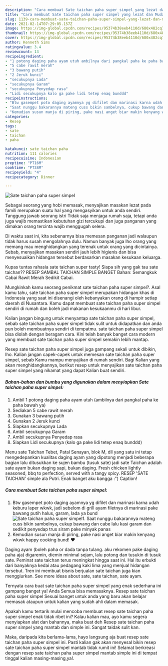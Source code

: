 ```yaml
---
description: "Cara membuat Sate taichan paha super simpel yang lezat dan Mudah Dibuat"
title: "Cara membuat Sate taichan paha super simpel yang lezat dan Mudah Dibuat"
slug: 1139-cara-membuat-sate-taichan-paha-super-simpel-yang-lezat-dan-mudah-dibuat
date: 2021-02-14T07:29:05.157Z
image: https://img-global.cpcdn.com/recipes/95374b38eeb4110d/680x482cq70/sate-taichan-paha-super-simpel-foto-resep-utama.jpg
thumbnail: https://img-global.cpcdn.com/recipes/95374b38eeb4110d/680x482cq70/sate-taichan-paha-super-simpel-foto-resep-utama.jpg
cover: https://img-global.cpcdn.com/recipes/95374b38eeb4110d/680x482cq70/sate-taichan-paha-super-simpel-foto-resep-utama.jpg
author: Kenneth Sims
ratingvalue: 3.4
reviewcount: 13
recipeingredient:
- "1 potong daging paha ayam utuh ambilnya dari pangkal paha ke paha bawah ya"
- "5 cabe rawit merah"
- "3 bawang putih"
- "2 Jeruk kunci"
- "secukupnya Lada"
- "secukupnya Garam"
- "secukupnya Penyedap rasa"
- "Lidi secukupnya kalo ga pake lidi tetep enaq bunddd"
recipeinstructions:
- "Btw gasempet poto daging ayamnya yg difilet dan marinasi karna udah keburu laper wkwk, jadi sebelom di grill ayam filetnya di marinasi pake bawang putih halus, garam, lada ya bund"
- "Saat nunggu bakarannya mateng cuss bikin sambelnya, cukup bawang dan cabe lalu kasi garam dan sedikit penyedap trus siram pake minyak panas"
- "Kemudian susun manja di piring, pake nasi anget biar makin kenyang wkwk happy cooking bund! ❤️"
categories:
- Resep
tags:
- sate
- taichan
- paha

katakunci: sate taichan paha 
nutrition: 111 calories
recipecuisine: Indonesian
preptime: "PT16M"
cooktime: "PT38M"
recipeyield: "4"
recipecategory: Dinner

---
```



![Sate taichan paha super simpel](https://img-global.cpcdn.com/recipes/95374b38eeb4110d/680x482cq70/sate-taichan-paha-super-simpel-foto-resep-utama.jpg)

Sebagai seorang yang hobi memasak, menyajikan masakan lezat pada famili merupakan suatu hal yang mengasyikan untuk anda sendiri. Tanggung jawab seorang istri Tidak saja menjaga rumah saja, tetapi anda juga wajib memastikan kebutuhan gizi tercukupi dan juga panganan yang dimakan orang tercinta wajib menggugah selera.

Di waktu  saat ini, kita sebenarnya bisa memesan panganan jadi walaupun tidak harus susah mengolahnya dulu. Namun banyak juga lho orang yang memang mau menghidangkan yang terenak untuk orang yang dicintainya. Sebab, menyajikan masakan sendiri jauh lebih higienis dan bisa menyesuaikan hidangan tersebut berdasarkan masakan kesukaan keluarga. 

Kupas tuntas rahasia sate taichan super tasty! Siapa sih yang gak tau sate taichan?? RESEP SAMBAL TAICHAN SIMPLE BANGET Bahan: Semangkuk Cabai Rawit Merah Sedikit Cabai.

Mungkinkah kamu seorang penikmat sate taichan paha super simpel?. Asal kamu tahu, sate taichan paha super simpel merupakan hidangan khas di Indonesia yang saat ini disenangi oleh kebanyakan orang di hampir setiap daerah di Nusantara. Kamu dapat membuat sate taichan paha super simpel sendiri di rumah dan boleh jadi makanan kesukaanmu di hari libur.

Kalian jangan bingung untuk menyantap sate taichan paha super simpel, sebab sate taichan paha super simpel tidak sulit untuk didapatkan dan anda pun boleh membuatnya sendiri di tempatmu. sate taichan paha super simpel bisa diolah dengan beragam cara. Kini telah banyak banget cara modern yang membuat sate taichan paha super simpel semakin lebih mantap.

Resep sate taichan paha super simpel juga gampang sekali untuk dibikin, lho. Kalian jangan capek-capek untuk memesan sate taichan paha super simpel, sebab Kamu mampu menyajikan di rumah sendiri. Bagi Kalian yang akan menghidangkannya, berikut resep untuk menyajikan sate taichan paha super simpel yang nikamat yang dapat Kalian buat sendiri.

<!--inarticleads1-->

##### Bahan-bahan dan bumbu yang digunakan dalam menyiapkan Sate taichan paha super simpel:

1. Ambil 1 potong daging paha ayam utuh (ambilnya dari pangkal paha ke paha bawah ya)
1. Sediakan 5 cabe rawit merah
1. Gunakan 3 bawang putih
1. Gunakan 2 Jeruk kunci
1. Siapkan secukupnya Lada
1. Ambil secukupnya Garam
1. Ambil secukupnya Penyedap rasa
1. Siapkan Lidi secukupnya (kalo ga pake lidi tetep enaq bunddd)


Menu sate Taichan Tebet, Patal Senayan, blok M, dll yang satu ini tetap mengedepankan kualitas daging ayam yang dipotong menjadi beberapa bagian lalu ditusukkan ke sujen bambu (tusuk sate) jadi sate Taichan adalah sate ayam bukan daging sapi, bukan daging. Fresh chicken lightly seasoned, bbq to perfection, served with a tangy spicy. RESEP &#39;SATE TAICHAN&#39; simple ala Putri. Enak banget aku bangga :&#34;) Caption! 

<!--inarticleads2-->

##### Cara membuat Sate taichan paha super simpel:

1. Btw gasempet poto daging ayamnya yg difilet dan marinasi karna udah keburu laper wkwk, jadi sebelom di grill ayam filetnya di marinasi pake bawang putih halus, garam, lada ya bund
<img src="https://img-global.cpcdn.com/steps/24bbc9d4779544d2/160x128cq70/sate-taichan-paha-super-simpel-langkah-memasak-1-foto.jpg" alt="Sate taichan paha super simpel">1. Saat nunggu bakarannya mateng cuss bikin sambelnya, cukup bawang dan cabe lalu kasi garam dan sedikit penyedap trus siram pake minyak panas
1. Kemudian susun manja di piring, pake nasi anget biar makin kenyang wkwk happy cooking bund! ❤️


Daging ayam (boleh paha or dada tanpa tulang. aku rekomen pake daging paha aja) digaremin, diemin minimal sejam, lalu potong dan tusukin di tusuk sate. Peminat sate taichan terus meningkat hingga saat ini. Hal itu erbukti dari banyaknya kedai atau pedagang kaki lima yang menjual hidangan tersebut. Tren ini membuat bisnis berjualan sate taichan juga kian menggiurkan. See more ideas about sate, sate taichan, sate ayam. 

Ternyata cara buat sate taichan paha super simpel yang enak sederhana ini gampang banget ya! Anda Semua bisa memasaknya. Resep sate taichan paha super simpel Sesuai banget untuk anda yang baru akan belajar memasak ataupun untuk kalian yang sudah ahli dalam memasak.

Apakah kamu tertarik mulai mencoba membuat resep sate taichan paha super simpel enak tidak ribet ini? Kalau kalian mau, ayo kamu segera menyiapkan alat dan bahannya, maka buat deh Resep sate taichan paha super simpel yang mantab dan simple ini. Sangat taidak sulit kan. 

Maka, daripada kita berlama-lama, hayo langsung aja buat resep sate taichan paha super simpel ini. Pasti kalian gak akan menyesal bikin resep sate taichan paha super simpel mantab tidak rumit ini! Selamat berkreasi dengan resep sate taichan paha super simpel mantab simple ini di tempat tinggal kalian masing-masing,ya!.

